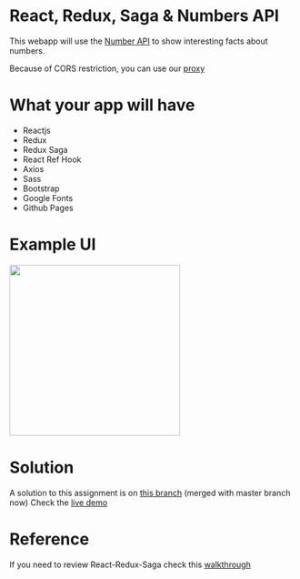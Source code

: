 # React, Redux, Saga & Numbers API

This webapp will use the [Number API](http://numbersapi.com) to show interesting facts about numbers.

Because of CORS restriction, you can use our [proxy](https://numbers-api-proxy.dci-fbw121.now.sh/?number=23)

# What your app will have 

- Reactjs
- Redux
- Redux Saga
- React Ref Hook
- Axios
- Sass
- Bootstrap
- Google Fonts
- Github Pages

# Example UI

<img src="screen.png" width="300px">

# Solution
A solution to this assignment is on [this branch](https://github.com/LeandroDCI/saga-numbers/tree/solution) (merged with master branch now)
Check the [live demo](https://leandrodci.github.io/saga-numbers)

# Reference
If you need to review React-Redux-Saga check this [walkthrough](https://github.com/LeandroDCI/react-dog-ceo) 
